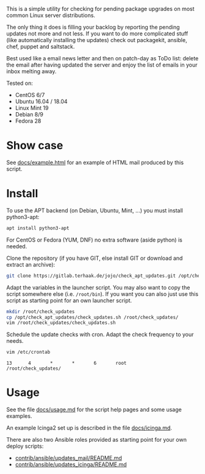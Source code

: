 This is a simple utility for checking for pending package upgrades on most common 
Linux server distributions.

The only thing it does is filling your backlog by reporting the pending updates 
not more and not less. If you want to do more complicated stuff (like automatically 
installing the updates) check out packagekit, ansible, chef, puppet and saltstack.

Best used like a email news letter and then on patch-day as ToDo list:
delete the email after having updated the server and enjoy the list of emails 
in your inbox melting away.

Tested on:

- CentOS 6/7
- Ubuntu 16.04 / 18.04 
- Linux Mint 19
- Debian 8/9
- Fedora 28

# Show case

See [docs/example.html](docs/example.html) for an example of HTML mail produced 
by this script.

# Install

To use the APT backend (on Debian, Ubuntu, Mint, ...) you must install python3-apt: 

```sh
apt install python3-apt
```

For CentOS or Fedora (YUM, DNF) no extra software (aside python) is needed.

Clone the repository (if you have GIT, else install GIT or download and extract an archive):

```sh
git clone https://gitlab.terhaak.de/jojo/check_apt_updates.git /opt/check_apt_updates
```

Adapt the variables in the launcher script. You may also want to copy the script 
somewhere else (i.e. `/root/bin`). If you want you can also just use this script 
as starting point for an own launcher script.

```sh
mkdir /root/check_updates
cp /opt/check_apt_updates/check_updates.sh /root/check_updates/
vim /root/check_updates/check_updates.sh
```

Schedule the update checks with cron. Adapt the check frequency to your needs. 

```sh
vim /etc/crontab
```

```
13      4       *       *       6       root            /root/check_updates/
```

# Usage

See the file [docs/usage.md](docs/usage.md) for the script help pages and some usage examples.

An example Icinga2 set up is described in the file [docs/icinga.md](docs/icinga.md).

There are also two Ansible roles provided as starting point for your own deploy scripts:

- [contrib/ansible/updates_mail/README.md](contrib/ansible/updates_mail/README.md)
- [contrib/ansible/updates_icinga/README.md](contrib/ansible/updates_icinga/README.md)
